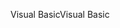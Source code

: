 <span data-ttu-id="eb034-101">Visual Basic</span><span class="sxs-lookup"><span data-stu-id="eb034-101">Visual Basic</span></span>